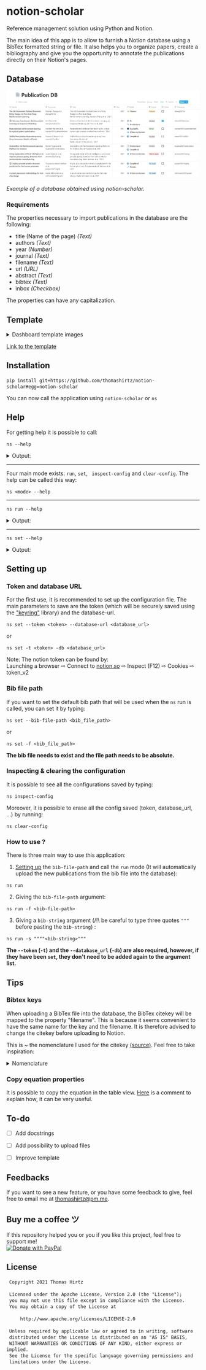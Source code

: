 # notion-scholar

Reference management solution using Python and Notion. 

The main idea of this app is to allow to furnish a Notion database using a BibTex formatted string or file. It also helps you to organize papers, create a bibliography and give you the opportunity to annotate the publications directly on their Notion's pages.

## Database 

![publication-database](images/notion-scholar-0-database.png)

_Example of a database obtained using notion-scholar._

### Requirements

The properties necessary to import publications in the database are the following:
* title (Name of the page) _(Text)_ 
* authors _(Text)_
* year _(Number)_
* journal _(Text)_
* filename _(Text)_
* url _(URL)_
* abstract _(Text)_
* bibtex _(Text)_
* inbox _(Checkbox)_  

The properties can have any capitalization.

## Template 

<details><summary>Dashboard template images</summary>

![inbox](images/notion-scholar-1-inbox.png)
![fields](images/notion-scholar-2-fields.png)
![by-status](images/notion-scholar-3-by-status.png)
![by-field](images/notion-scholar-4-by-field.png)  
![by-filename](images/notion-scholar-5-by-filename.png)
____  
![field-page](images/notion-scholar-6-field-page.png)

</details>

[Link to the template](https://thomashirtz.notion.site/notion-scholar-a212906553b34a03bcb81c89837cedf6)


## Installation


```
pip install git+https://github.com/thomashirtz/notion-scholar#egg=notion-scholar
```
You can now call the application using `notion-scholar` or `ns`

## Help

For getting help it is possible to call:
```
ns --help
```

<details><summary>Output:</summary>
  
```
usage: Use "notion-scholar --help" or "ns --help" for more information

notion-scholar

positional arguments:
  {run,set,inspect-config,clear-config}
                        Selection of the action:
                        
    run                 Run notion-scholar.
    set                 Save the default values of notion-scholar.
    inspect-config      Inspect the notion-scholar config.
    clear-config        Clear the notion-scholar config.

optional arguments:
  -h, --help            show this help message and exit
```

</details>

____

Four main mode exists: `run`, `set`, ` inspect-config` and `clear-config`. The help can be called this way:
```
ns <mode> --help
```
____
```
ns run --help
```
<details><summary>Output:</summary>
  
```
usage: Use "notion-scholar --help" or "ns --help" for more information run [-h] [-t] [-db] [-f] [-s]

optional arguments:
  -h, --help            show this help message and exit
  -t , --token          Token used to connect to Notion. (Already set? True)
  -db , --database-url
                        Database that will be furnished (default: <database-url>)
  -f , --bib-file-path
                        Bib file that will be used. This argument is required if the bib file is not saved in the
                        config and no bib-string is passed. (default: <bib-file-path>)
  -s , --bib-string     Bibtex entries to add (must be in-between three quotes """<bib-string>"""). By default, the
                        entries will be saved to the bib file from the config. It is possible to disable this behavior
                        by changing the "save" option: "ns set -save false".
```

</details>

____

```
ns set --help
```
<details><summary>Output:</summary>
  
```
usage: Use "notion-scholar --help" or "ns --help" for more information set [-h] [-f] [-s] [-t] [-db]

optional arguments:
  -h, --help            show this help message and exit
  -f , --bib-file-path
                        Save the input file path in the user config using "platformdirs". The path must be absolute
                        and the file need to exist. (default: <bib-file-path>)
  -s , --save           Set whether the entries from "bib-string" will be saved in the bib file. (default: True)
  -t , --token          Save the Notion token using "keyring".
  -db , --database-url
                        Save the database-url in the user config using the library "platformdirs". (default: <database-url>)
```

</details>

## Setting up 

### Token and database URL
For the first use, it is recommended to set up the configuration file. The main parameters to save are the token (which will be securely saved using the ["keyring"](https://pypi.org/project/keyring/) library) and the database-url.
```
ns set --token <token> --database-url <database_url>
```
or
```
ns set -t <token> -db <database_url>
```
Note: The notion token can be found by:   
Launching a browser ⇨ Connect to [notion.so](https://www.notion.so/) ⇨ Inspect (F12) ⇨ Cookies ⇨ token_v2


### Bib file path
If you want to set the default bib path that will be used when the `ns` run is called, you can set it by typing:
```
ns set --bib-file-path <bib_file_path>
```
or
```
ns set -f <bib_file_path>
```
**The bib file needs to exist and the file path needs to be absolute.**
### Inspecting & clearing the configuration

It is possible to see all the configurations saved by typing:
```
ns inspect-config
```
Moreover, it is possible to erase all the config saved (token, database_url, ...) by running:
```
ns clear-config
```

### How to use ?

There is three main way to use this application:

1. [Setting up](#bib-file-path) the `bib-file-path` and call the `run` mode (It will automatically upload the new publications from the bib file into the database):
```
ns run
```
2. Giving the `bib-file-path` argument: 
```
ns run -f <bib-file-path>
```
3. Giving a `bib-string` argument (/!\ be careful to type three quotes `"""` before pasting the `bib-string`) : 

```
ns run -s """"<bib-string>"""
```
**The `--token` (`-t`) and the `--database_url` (`-db`) are also required, however, if they have been `set`, they don't need to be added again to the argument list.**
  
## Tips
### Bibtex keys

When uploading a BibTex file into the database, the BibTex citekey will be mapped to the property "filename". This is because it seems convenient to have the same name for the key and the filename. It is therefore advised to change the citekey before uploading to Notion.

This is ~ the nomenclature I used for the citekey [(source)](https://academia.stackexchange.com/a/139742). Feel free to take inspiration:

<details><summary>Nomenclature</summary>

**Filename:**  
`aaaayyyyxxxx.pdf`

**Where:**  
- `aaaa`: Name of the first author (variable length)
- `yyyy`: Year of publication (fixed length)
- `xxxx`: First word of title, minus articles and other small words (variable length)

**For example:**  
Attention Is All You Need, Ashish Vaswani et al., 2017

**Would give:**  
`vaswani2017attention.pdf`

If an author publish two papers the same year with the same beginning first word, it is possible to add an `1` and `2` depending on which one was the first released.

For example:  
- Soft Actor-Critic Algorithms and Applications, Tuomas Haarnoja et al., 2018
  `haarnoja2018soft1.pdf`
- Soft Actor-Critic: Off-Policy Maximum Entropy Deep Reinforcement Learning with a Stochastic Actor, Tuomas Haarnoja et al., 2018
  `haarnoja2018soft2.pdf`

</details>
    
### Copy equation properties

It is possible to copy the equation in the table view. [Here](https://www.reddit.com/r/Notion/comments/erdtad/comment/ff4zefs/?utm_source=share&utm_medium=web2x&context=3) is a comment to explain how, it can be very useful.

## To-do
  
- [ ] Add docstrings
- [ ] Add possibility to upload files
- [ ] Improve template
  
  
## Feedbacks

If you want to see a new feature, or you have some feedback to give, feel free to email me at [thomashirtz@pm.me](mailto:thomashirtz@pm.me).

## Buy me a coffee ツ  

If this repository helped you or you if you like this project, feel free to support me!  
<a href="https://www.paypal.com/donate/?hosted_button_id=2KQR9V6PRSBPC">
  <img src="https://raw.githubusercontent.com/stefan-niedermann/paypal-donate-button/master/paypal-donate-button.png" alt="Donate with PayPal" width="180" />
</a>
  
## License

     Copyright 2021 Thomas Hirtz

     Licensed under the Apache License, Version 2.0 (the "License");
     you may not use this file except in compliance with the License.
     You may obtain a copy of the License at

         http://www.apache.org/licenses/LICENSE-2.0

     Unless required by applicable law or agreed to in writing, software
     distributed under the License is distributed on an "AS IS" BASIS,
     WITHOUT WARRANTIES OR CONDITIONS OF ANY KIND, either express or implied.
     See the License for the specific language governing permissions and
     limitations under the License.

